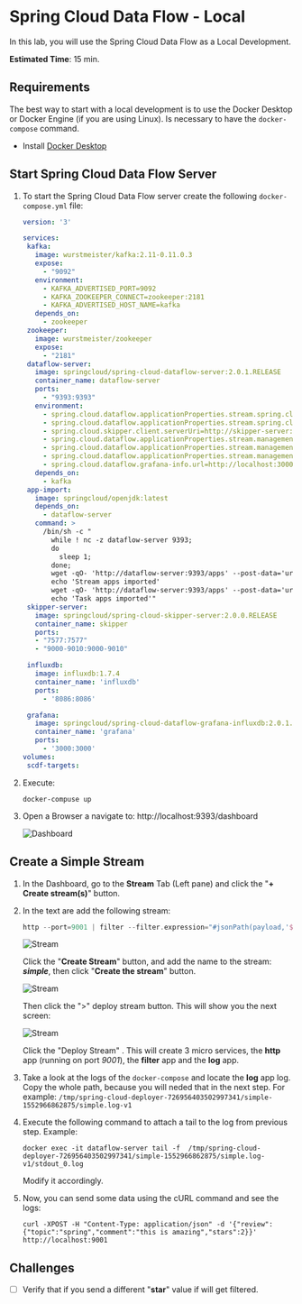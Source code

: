 # Spring Cloud Data Flow - Local

In this lab, you will use the Spring Cloud Data Flow as a Local Development.

**Estimated Time**: 15 min.

## **Requirements**

The best way to start with a local development is to use the Docker Desktop or Docker Engine (if you are using Linux). Is necessary to have the `docker-compose` command.

- Install [Docker Desktop](https://www.docker.com/products/docker-desktop)



## Start Spring Cloud Data Flow Server

1. To start the Spring Cloud Data Flow server create the following `docker-compose.yml` file:

    ```yaml
   version: '3'

   services:
     kafka:
       image: wurstmeister/kafka:2.11-0.11.0.3
       expose:
         - "9092"
       environment:
         - KAFKA_ADVERTISED_PORT=9092
         - KAFKA_ZOOKEEPER_CONNECT=zookeeper:2181
         - KAFKA_ADVERTISED_HOST_NAME=kafka
       depends_on:
         - zookeeper
     zookeeper:
       image: wurstmeister/zookeeper
       expose:
         - "2181"
     dataflow-server:
       image: springcloud/spring-cloud-dataflow-server:2.0.1.RELEASE
       container_name: dataflow-server
       ports:
         - "9393:9393"
       environment:
         - spring.cloud.dataflow.applicationProperties.stream.spring.cloud.stream.kafka.binder.brokers=kafka:9092
         - spring.cloud.dataflow.applicationProperties.stream.spring.cloud.stream.kafka.binder.zkNodes=zookeeper:2181
         - spring.cloud.skipper.client.serverUri=http://skipper-server:7577/api
         - spring.cloud.dataflow.applicationProperties.stream.management.metrics.export.influx.enabled=true
         - spring.cloud.dataflow.applicationProperties.stream.management.metrics.export.influx.db=myinfluxdb
         - spring.cloud.dataflow.applicationProperties.stream.management.metrics.export.influx.uri=http://influxdb:8086
         - spring.cloud.dataflow.grafana-info.url=http://localhost:3000
       depends_on:
         - kafka
     app-import:
       image: springcloud/openjdk:latest
       depends_on:
         - dataflow-server
       command: >
         /bin/sh -c "
           while ! nc -z dataflow-server 9393;
           do
             sleep 1;
           done;
           wget -qO- 'http://dataflow-server:9393/apps' --post-data='uri=http://bit.ly/Einstein-GA-stream-applications-kafka-maven&force=true';
           echo 'Stream apps imported'
           wget -qO- 'http://dataflow-server:9393/apps' --post-data='uri=http://bit.ly/Dearborn-SR1-task-applications-maven&force=true';
           echo 'Task apps imported'"
     skipper-server:
       image: springcloud/spring-cloud-skipper-server:2.0.0.RELEASE
       container_name: skipper
       ports:
       - "7577:7577"
       - "9000-9010:9000-9010"

     influxdb:
       image: influxdb:1.7.4
       container_name: 'influxdb'
       ports:
         - '8086:8086'

     grafana:
       image: springcloud/spring-cloud-dataflow-grafana-influxdb:2.0.1.RELEASE
       container_name: 'grafana'
       ports:
         - '3000:3000'
   volumes:
     scdf-targets:

    ```



2. Execute:

    ```shell
   docker-compuse up
    ```

3. Open a Browser a navigate to: http://localhost:9393/dashboard

    ![Dashboard](06-spring-cloud-dataflow-local-01.png)



## Create a Simple Stream

1. In the Dashboard, go to the **Stream** Tab (Left pane) and click the "**+ Create stream(s)**" button.

2. In the text are add the following stream:

    ```groovy
   http --port=9001 | filter --filter.expression="#jsonPath(payload,'$.review.stars') >= 3" | log

    ```

    ![Stream](06-spring-cloud-dataflow-local-02.png)

    Click the "**Create Stream**" button, and add the name to the stream: ***simple***, then click "**Create the stream**" button.

    ![Stream](06-spring-cloud-dataflow-local-03.png)

    Then click the ">" deploy stream button. This will show you the next screen:

    ![Stream](06-spring-cloud-dataflow-local-04.png)

    Click the "Deploy Stream" . This will create 3 micro services, the **http** app (running on port *9001*), the **filter** app and the **log** app.

3. Take a look at the logs of the `docker-compose` and locate the **log** app log. Copy the whole path, because you will neded that in the next step. For example: `/tmp/spring-cloud-deployer-726956403502997341/simple-1552966862875/simple.log-v1`
4. Execute the following command to attach a tail to the log from previous step. Example:

    ```shell
    docker exec -it dataflow-server tail -f  /tmp/spring-cloud-deployer-726956403502997341/simple-1552966862875/simple.log-v1/stdout_0.log
    ```

    Modify it accordingly.

5. Now, you can send some data using the cURL command and see the logs:
    ```shell
    curl -XPOST -H "Content-Type: application/json" -d '{"review":{"topic":"spring","comment":"this is amazing","stars":2}}' http://localhost:9001
    ```



## Challenges

- [ ] Verify that if you send a different "**star**" value if will get filtered.
